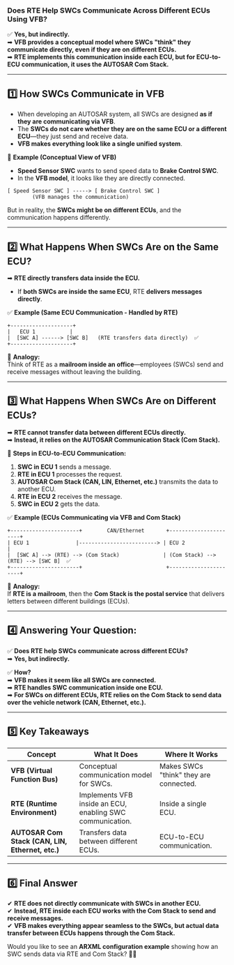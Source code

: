 ### **Does RTE Help SWCs Communicate Across Different ECUs Using VFB?**
✅ **Yes, but indirectly.**  
➡ **VFB provides a conceptual model where SWCs "think" they communicate directly, even if they are on different ECUs.**  
➡ **RTE implements this communication inside each ECU, but for ECU-to-ECU communication, it uses the AUTOSAR Com Stack.**  

---

## **1️⃣ How SWCs Communicate in VFB**
- When developing an AUTOSAR system, all SWCs are designed **as if they are communicating via VFB**.
- The **SWCs do not care whether they are on the same ECU or a different ECU**—they just send and receive data.
- **VFB makes everything look like a single unified system**.

📌 **Example (Conceptual View of VFB)**  
- **Speed Sensor SWC** wants to send speed data to **Brake Control SWC**.  
- In the **VFB model**, it looks like they are directly connected.

```
[ Speed Sensor SWC ] -----> [ Brake Control SWC ]
        (VFB manages the communication)
```
But in reality, the **SWCs might be on different ECUs**, and the communication happens differently.

---

## **2️⃣ What Happens When SWCs Are on the Same ECU?**
➡ **RTE directly transfers data inside the ECU.**  
- If **both SWCs are inside the same ECU**, RTE **delivers messages directly**.

✅ **Example (Same ECU Communication - Handled by RTE)**
```
+--------------------+
|   ECU 1           |
|  [SWC A] ------> [SWC B]   (RTE transfers data directly)  ✅
+--------------------+
```
📌 **Analogy:**  
Think of RTE as a **mailroom inside an office**—employees (SWCs) send and receive messages without leaving the building.

---

## **3️⃣ What Happens When SWCs Are on Different ECUs?**
➡ **RTE cannot transfer data between different ECUs directly.**  
➡ **Instead, it relies on the AUTOSAR Communication Stack (Com Stack).**  

🔹 **Steps in ECU-to-ECU Communication:**
1. **SWC in ECU 1** sends a message.  
2. **RTE in ECU 1** processes the request.  
3. **AUTOSAR Com Stack (CAN, LIN, Ethernet, etc.)** transmits the data to another ECU.  
4. **RTE in ECU 2** receives the message.  
5. **SWC in ECU 2** gets the data.  

✅ **Example (ECUs Communicating via VFB and Com Stack)**
```
+----------------------+        CAN/Ethernet       +----------------------+
| ECU 1               |-------------------------> | ECU 2               |
|  [SWC A] --> (RTE) --> (Com Stack)              | (Com Stack) --> (RTE) --> [SWC B]  ✅
+----------------------+                           +----------------------+
```
📌 **Analogy:**  
If **RTE is a mailroom**, then the **Com Stack is the postal service** that delivers letters between different buildings (ECUs).

---

## **4️⃣ Answering Your Question:**
✅ **Does RTE help SWCs communicate across different ECUs?**  
➡ **Yes, but indirectly.**  

✅ **How?**  
➡ **VFB makes it seem like all SWCs are connected.**  
➡ **RTE handles SWC communication inside one ECU.**  
➡ **For SWCs on different ECUs, RTE relies on the Com Stack to send data over the vehicle network (CAN, Ethernet, etc.).**  

---

## **5️⃣ Key Takeaways**
| **Concept** | **What It Does** | **Where It Works** |
|------------|-----------------|----------------|
| **VFB (Virtual Function Bus)** | Conceptual communication model for SWCs. | Makes SWCs "think" they are connected. |
| **RTE (Runtime Environment)** | Implements VFB inside an ECU, enabling SWC communication. | Inside a single ECU. |
| **AUTOSAR Com Stack (CAN, LIN, Ethernet, etc.)** | Transfers data between different ECUs. | ECU-to-ECU communication. |

---

## **6️⃣ Final Answer**
✔ **RTE does not directly communicate with SWCs in another ECU.**  
✔ **Instead, RTE inside each ECU works with the Com Stack to send and receive messages.**  
✔ **VFB makes everything appear seamless to the SWCs, but actual data transfer between ECUs happens through the Com Stack.**  

Would you like to see an **ARXML configuration example** showing how an SWC sends data via RTE and Com Stack? 🚀😊